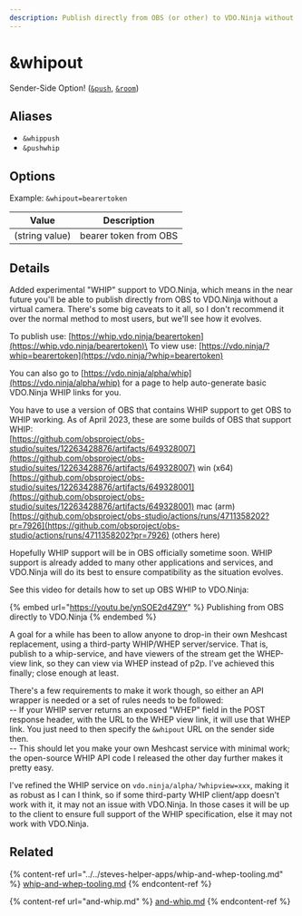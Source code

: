 ```yaml
---
description: Publish directly from OBS (or other) to VDO.Ninja without a virtual camera
---
```


# \&whipout

Sender-Side Option! ([`&push`](../../source-settings/push.md), [`&room`](../../general-settings/room.md))

## Aliases

* `&whippush`
* `&pushwhip`

## Options

Example: `&whipout=bearertoken`

| Value          | Description           |
| -------------- | --------------------- |
| (string value) | bearer token from OBS |

## Details

Added experimental "WHIP" support to VDO.Ninja, which means in the near future you'll be able to publish directly from OBS to VDO.Ninja without a virtual camera. There's some big caveats to it all, so I don't recommend it over the normal method to most users, but we'll see how it evolves.

To publish use: [https://whip.vdo.ninja/bearertoken](https://whip.vdo.ninja/bearertoken)\
To view use: [https://vdo.ninja/?whip=bearertoken](https://vdo.ninja/?whip=bearertoken)

You can also go to [https://vdo.ninja/alpha/whip](https://vdo.ninja/alpha/whip) for a page to help auto-generate basic VDO.Ninja WHIP links for you.

You have to use a version of OBS that contains WHIP support to get OBS to WHIP working. As of April 2023, these are some builds of OBS that support WHIP:\
[https://github.com/obsproject/obs-studio/suites/12263428876/artifacts/649328007](https://github.com/obsproject/obs-studio/suites/12263428876/artifacts/649328007) win (x64)\
[https://github.com/obsproject/obs-studio/suites/12263428876/artifacts/649328001](https://github.com/obsproject/obs-studio/suites/12263428876/artifacts/649328001) mac (arm)\
[https://github.com/obsproject/obs-studio/actions/runs/4711358202?pr=7926](https://github.com/obsproject/obs-studio/actions/runs/4711358202?pr=7926) (others here)

Hopefully WHIP support will be in OBS officially sometime soon. WHIP support is already added to many other applications and services, and VDO.Ninja will do its best to ensure compatibility as the situation evolves.

See this video for details how to set up OBS WHIP to VDO.Ninja:

{% embed url="https://youtu.be/ynSOE2d4Z9Y" %}
Publishing from OBS directly to VDO.Ninja
{% endembed %}

A goal for a while has been to allow anyone to drop-in their own Meshcast replacement, using a third-party WHIP/WHEP server/service. That is, publish to a whip-service, and have viewers of the stream get the WHEP-view link, so they can view via WHEP instead of p2p. I've achieved this finally; close enough at least.

There's a few requirements to make it work though, so either an API wrapper is needed or a set of rules needs to be followed:\
\-- If your WHIP server returns an exposed "WHEP" field in the POST response header, with the URL to the WHEP view link, it will use that WHEP link. You just need to then specify the `&whipout` URL on the sender side then.\
\-- This should let you make your own Meshcast service with minimal work; the open-source WHIP API code I released the other day further makes it pretty easy.

I've refined the WHIP service on `vdo.ninja/alpha/?whipview=xxx`, making it as robust as I can I think, so if some third-party WHIP client/app doesn't work with it, it may not an issue with VDO.Ninja. In those cases it will be up to the client to ensure full support of the WHIP specification, else it may not work with VDO.Ninja.

## Related

{% content-ref url="../../steves-helper-apps/whip-and-whep-tooling.md" %}
[whip-and-whep-tooling.md](../../steves-helper-apps/whip-and-whep-tooling.md)
{% endcontent-ref %}

{% content-ref url="and-whip.md" %}
[and-whip.md](and-whip.md)
{% endcontent-ref %}
